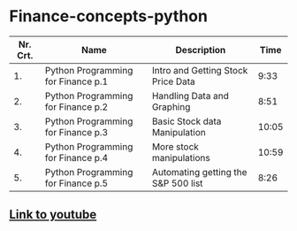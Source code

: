 # Finance-concepts-python

| Nr. Crt. | Name                               | Description                         | Time  |
| -------- | ---------------------------------- | ----------------------------------- | ----- |
| 1.       | Python Programming for Finance p.1 | Intro and Getting Stock Price Data  | 9:33  |
| 2.       | Python Programming for Finance p.2 | Handling Data and Graphing          | 8:51  |
| 3.       | Python Programming for Finance p.3 | Basic Stock data Manipulation       | 10:05 |
| 4.       | Python Programming for Finance p.4 | More stock manipulations            | 10:59 |
| 5.       | Python Programming for Finance p.5 | Automating getting the S&P 500 list | 8:26  |

## [Link to youtube](https://www.youtube.com/playlist?list=PLQVvvaa0QuDcOdF96TBtRtuQksErCEBYZ)
